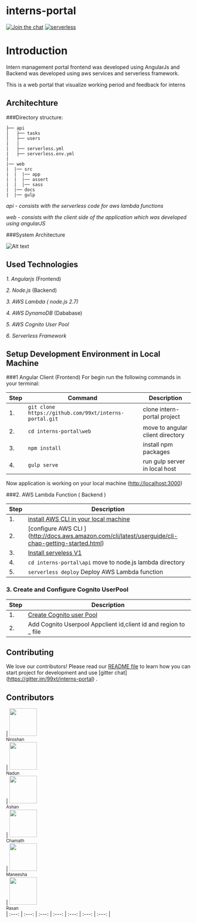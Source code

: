 # interns-portal

[![Join the chat](https://img.shields.io/badge/%E2%8A%AA%20GITTER%20-JOIN%20CHAT%20%E2%86%92-brightgreen.svg?style=flat)](https://gitter.im/99xt/interns-portal?utm_source=badge&utm_medium=badge&utm_campaign=pr-badge&utm_content=badge)
[![serverless](http://public.serverless.com/badges/v3.svg)](http://www.serverless.com)


# Introduction

Intern management portal frontend was developed using AngularJs and Backend was developed using aws services and serverless framework.

This is a web portal that visualize working period and feedback for interns

## Architechture

###Directory structure:
```
├── api
│   ├── tasks
│   ├── users
|   |   
|   ├── serverless.yml
|   ├── serverless.env.yml
|   
|── web
|  |── src
|  |  |── app
|  |  |── assert
|  |  |── sass
|  |── docs
|  |── gulp
```

*api - consists with the serverless code for aws lambda functions*

*web - consists with the client side of the application which was developed using angularJS*

###System Architecture

![Alt text](https://github.com/niroshannrsh/interns-portal/blob/master/aws%20archi.png)


## Used Technologies
*1. Angularjs* (Frontend)

*2. Node.js* (Backend)

*3. AWS Lambda ( node.js 2.7)*

*4. AWS DynamoDB* (Dababase)

*5. AWS Cognito User Pool*

*6. Serverless Framework*


## Setup Development Environment in Local Machine
###1 Angular Client (Frontend)
For begin run the following commands in your terminal:

| **Step** | **Command** |**Description**|
|---|-------|------|
|  1.  | `git clone https://github.com/99xt/interns-portal.git` | clone intern-portal project |
|  2.  | `cd interns-portal\web` | move to angular client directory
|  3.  | `npm install` | install npm packages
|  4.  | `gulp serve` | run gulp server in local host

Now application is working on your local machine ([http://localhost:3000](http://localhost:3000))


###2. AWS Lambda Function ( Backend )


| **Step** |**Description**|
|---|------|
|  1.  |  [install AWS CLI in your local machine](http://docs.aws.amazon.com/cli/latest/userguide/installing.html)|
|  2.  |  [configure AWS CLI ] (http://docs.aws.amazon.com/cli/latest/userguide/cli-chap-getting-started.html)
|  3.  |  [Install serveless V1](https://github.com/serverless/serverless/blob/master/docs/01-guide/01-installing-serverless.md) |
|  4.  | `cd interns-portal\api`  move to node.js lambda directory|
|  5.  | `serverless deploy`  Deploy AWS Lambda function|

### 3. Create and Configure Cognito UserPool
| **Step** |**Description**|
|---|------|
|  1.  | [Create Cognito user Pool](http://docs.aws.amazon.com/cognito/latest/developerguide/what-is-amazon-cognito.html)|
| 2.   | Add Cognito Userpool Appclient id,client id and region to _ file


## <a name="contributing"></a>Contributing
We love our contributors! Please read our [README file](README.md) to learn how you can start project for development and use [gitter chat] (https://gitter.im/99xt/interns-portal) .

## Contributors

<!-- ALL-CONTRIBUTORS-LIST:START - Do not remove or modify this section -->
| [<img src="https://avatars1.githubusercontent.com/u/12439172?v=3&s=460" width="75px;"/><br /><sub>Niroshan </sub>](https://www.linkedin.com/in/niroshan-ranapathi-b98b67aa)<br /> | [<img src="https://avatars1.githubusercontent.com/u/9638054?v=3&s=460" width="75px;"/><br /><sub>Nadun</sub>](https://www.linkedin.com/in/nadun-indunil-32557696)<br /> | [<img src="https://avatars3.githubusercontent.com/u/628163?v=3&s=460" width="75px;"/><br /><sub>Ashan</sub>](https://github.com/AshanFernando)<br /> | [<img src="https://avatars1.githubusercontent.com/u/10811231?v=3&s=460" width="75px;"/><br /><sub>Chamath </sub>](https://github.com/chamathsilva)<br /> | [<img src="https://avatars3.githubusercontent.com/u/21985715?v=3&s=460" width="75px;"/><br /><sub>Maneesha</sub>](https://github.com/ManeeshaPerera)<br /> | [<img src="https://avatars3.githubusercontent.com/u/11062030?v=3&s=460" width="75px;"/><br /><sub>Pasan</sub>](https://github.com/PMArtz92)<br />
| :---: | :---: | :---: | :---: | :---: | :---: | :---: |
